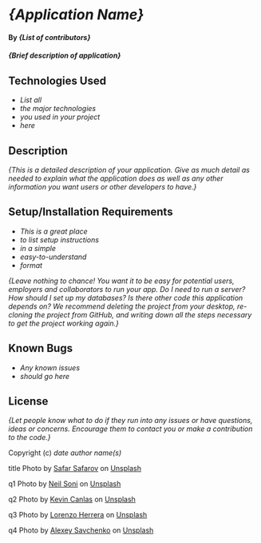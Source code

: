 # _{Application Name}_

#### By _**{List of contributors}**_

#### _{Brief description of application}_

## Technologies Used

- _List all_
- _the major technologies_
- _you used in your project_
- _here_

## Description

_{This is a detailed description of your application. Give as much detail as needed to explain what the application does as well as any other information you want users or other developers to have.}_

## Setup/Installation Requirements

- _This is a great place_
- _to list setup instructions_
- _in a simple_
- _easy-to-understand_
- _format_

_{Leave nothing to chance! You want it to be easy for potential users, employers and collaborators to run your app. Do I need to run a server? How should I set up my databases? Is there other code this application depends on? We recommend deleting the project from your desktop, re-cloning the project from GitHub, and writing down all the steps necessary to get the project working again.}_

## Known Bugs

- _Any known issues_
- _should go here_

## License

_{Let people know what to do if they run into any issues or have questions, ideas or concerns. Encourage them to contact you or make a contribution to the code.}_

Copyright (c) _date_ _author name(s)_

title
Photo by <a href="https://unsplash.com/@safarslife?utm_source=unsplash&utm_medium=referral&utm_content=creditCopyText">Safar Safarov</a> on <a href="https://unsplash.com/s/photos/coding?utm_source=unsplash&utm_medium=referral&utm_content=creditCopyText">Unsplash</a>

q1
Photo by <a href="https://unsplash.com/@neilsoniphotography?utm_source=unsplash&utm_medium=referral&utm_content=creditCopyText">Neil Soni</a> on <a href="https://unsplash.com/s/photos/mobile-phone?utm_source=unsplash&utm_medium=referral&utm_content=creditCopyText">Unsplash</a>

q2
Photo by <a href="https://unsplash.com/@kvncnls?utm_source=unsplash&utm_medium=referral&utm_content=creditCopyText">Kevin Canlas</a> on <a href="https://unsplash.com/s/photos/coders?utm_source=unsplash&utm_medium=referral&utm_content=creditCopyText">Unsplash</a>

q3
Photo by <a href="https://unsplash.com/@lorenzoherrera?utm_source=unsplash&utm_medium=referral&utm_content=creditCopyText">Lorenzo Herrera</a> on <a href="https://unsplash.com/s/photos/retro-computer?utm_source=unsplash&utm_medium=referral&utm_content=creditCopyText">Unsplash</a>

q4
Photo by <a href="https://unsplash.com/@alexxsvch?utm_source=unsplash&utm_medium=referral&utm_content=creditCopyText">Alexey Savchenko</a> on <a href="https://unsplash.com/s/photos/gaming?utm_source=unsplash&utm_medium=referral&utm_content=creditCopyText">Unsplash</a>
